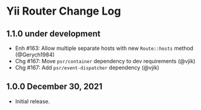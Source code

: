# Yii Router Change Log

## 1.1.0 under development

- Enh #163: Allow multiple separate hosts with new `Route::hosts` method (@Gerych1984)
- Chg #167: Move `psr/container` dependency to dev requirements (@vjik)
- Chg #167: Add `psr/event-dispatcher` dependency (@vjik)

## 1.0.0 December 30, 2021

- Initial release.
